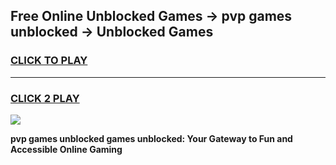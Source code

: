 
## Free Online Unblocked Games → pvp games unblocked → Unblocked Games
<h3>
<a href="https://premium.freeplayer.one?title=pvp_games_unblocked&ref=21F">CLICK TO PLAY</a></h3>
<hr>

<h3>
<a href="https://premium.freeplayer.one?title=pvp_games_unblocked&ref=21F">CLICK 2 PLAY</a>
  
</h3>

<a href="https://premium.freeplayer.one?title=pvp_games_unblocked&ref=21F/"><img src="https://clearcache.store/games.png"></a>


**pvp games unblocked games unblocked: Your Gateway to Fun and Accessible Online Gaming**

